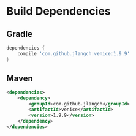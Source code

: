 # Build Dependencies


## Gradle

```groovy
dependencies {
    compile 'com.github.jlangch:venice:1.9.9'
}
```

## Maven

```xml
<dependencies>
    <dependency>
        <groupId>com.github.jlangch</groupId>
        <artifactId>venice</artifactId>
        <version>1.9.9</version>
    </dependency>
</dependencies>
```
